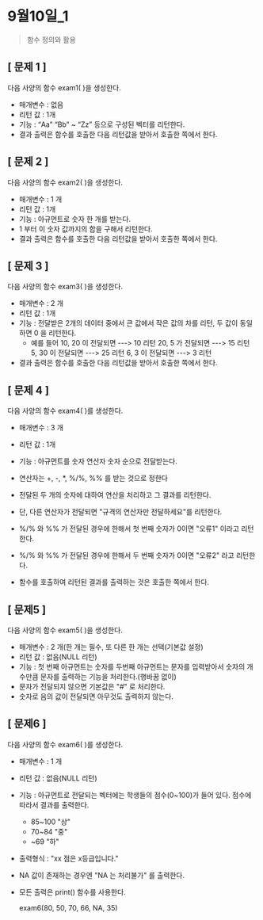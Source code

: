 # 9월10일_1

> 함수 정의와 활용 

## [ 문제 1 ]

다음 사양의 함수 exam1( )을 생성한다.

- 매개변수 : 없음
- 리턴 값 : 1개
- 기능 : “Aa” “Bb” ~ “Zz” 등으로 구성된 벡터를 리턴한다.
- 결과 출력은 함수를 호출한 다음 리턴값을 받아서 호출한 쪽에서 한다.



## [ 문제 2 ]

다음 사양의 함수 exam2( )을 생성한다.

- 매개변수 : 1 개
- 리턴 값 : 1개
- 기능 : 아규먼트로 숫자 한 개를 받는다. 
- 1 부터 이 숫자 값까지의 합을 구해서 리턴한다.
- 결과 출력은 함수를 호출한 다음 리턴값을 받아서 호출한 쪽에서 한다.

 

## [ 문제 3 ]

다음 사양의 함수 exam3( )을 생성한다.

- 매개변수 : 2 개
- 리턴 값 : 1개
- 기능 : 전달받은 2개의 데이터 중에서 큰 값에서 작은 값의 차를 리턴, 두 값이 동일하면 0 을 리턴한다.
  - 예를 들어
    10, 20 이 전달되면 ---> 10 리턴
    20, 5 가 전달되면 ---> 15 리턴
    5, 30 이 전달되면 ---> 25 리턴
    6, 3 이 전달되면 ---> 3 리턴
- 결과 출력은 함수를 호출한 다음 리턴값을 받아서 호출한 쪽에서 한다.

 

## [ 문제 4 ]

다음 사양의 함수 exam4( )를 생성한다.

- 매개변수 : 3 개

- 리턴 값 : 1개

- 기능 : 아규먼트를 숫자 연산자 숫자 순으로 전달받는다.

- 연산자는 +, -, *, %/%, %% 를 받는 것으로 정한다

- 전달된 두 개의 숫자에 대하여 연산을 처리하고 그 결과를 리턴한다.

- 단, 다른 연산자가 전달되면 "규격의 연산자만 전달하세요"를 리턴한다.

- %/% 와 %% 가 전달된 경우에 한해서 첫 번째 숫자가 0이면 "오류1" 이라고 리턴한다.

- %/% 와 %% 가 전달된 경우에 한해서 두 번째 숫자가 0이면 "오류2" 라고 리턴한다.

- 함수를 호출하여 리턴된 결과를 출력하는 것은 호출한 쪽에서 한다.

  

## [ 문제5 ]

다음 사양의 함수 exam5( )을 생성한다.

- 매개변수 : 2 개(한 개는 필수, 또 다른 한 개는 선택(기본값 설정)
- 리턴 값 : 없음(NULL 리턴)
- 기능 : 첫 번째 아규먼트는 숫자를 두번째 아규먼트는 문자를 입력받아서 숫자의 개수만큼 문자를 출력하는 기능을 처리한다.(행바꿈 없이)
- 문자가 전달되지 않으면 기본값은 "#" 로 처리한다.
- 숫자로 음의 값이 전달되면 아무것도 출력하지 않는다.



## [ 문제6 ]

다음 사양의 함수 exam6( )를 생성한다.

- 매개변수 : 1 개
- 리턴 값 : 없음(NULL 리턴)
- 기능 : 아규먼트로 전달되는 벡터에는 학생들의 점수(0~100)가 들어 있다. 점수에 따라서 결과를 출력한다.
  - 85~100 "상"
  - 70~84 "중"
  - ~69  "하"
- 출력형식 : "xx 점은 x등급입니다." 
- NA 값이 존재하는 경우엔 "NA 는 처리불가" 를 출력한다.
- 모든 출력은 print() 함수를 사용한다.

  exam6(80, 50, 70, 66, NA, 35)

 